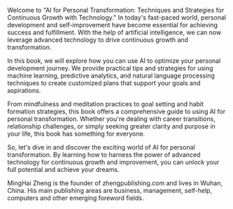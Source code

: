 
Welcome to "AI for Personal Transformation: Techniques and Strategies for Continuous Growth with Technology." In today's fast-paced world, personal development and self-improvement have become essential for achieving success and fulfillment. With the help of artificial intelligence, we can now leverage advanced technology to drive continuous growth and transformation.

In this book, we will explore how you can use AI to optimize your personal development journey. We provide practical tips and strategies for using machine learning, predictive analytics, and natural language processing techniques to create customized plans that support your goals and aspirations.

From mindfulness and meditation practices to goal setting and habit formation strategies, this book offers a comprehensive guide to using AI for personal transformation. Whether you're dealing with career transitions, relationship challenges, or simply seeking greater clarity and purpose in your life, this book has something for everyone.

So, let's dive in and discover the exciting world of AI for personal transformation. By learning how to harness the power of advanced technology for continuous growth and improvement, you can unlock your full potential and achieve your dreams.

MingHai Zheng is the founder of zhengpublishing.com and lives in Wuhan, China. His main publishing areas are business, management, self-help, computers and other emerging foreword fields.
